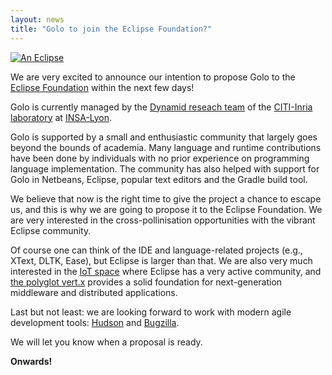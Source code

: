 ```yaml
---
layout: news
title: "Golo to join the Eclipse Foundation?"
---
```

[![An Eclipse](https://farm6.staticflickr.com/5032/7241668428_e827ecccbe_c_d.jpg)](https://www.flickr.com/photos/ethanallens/7241668428/)

We are very excited to announce our intention to propose Golo to the [Eclipse Foundation](http://www.eclipse.org/) within the next few days!

Golo is currently managed by the [Dynamid reseach team](http://dynamid.citi-lab.fr/) of the [CITI-Inria laboratory](http://www.citi-lab.fr/) at [INSA-Lyon](http://www.insa-lyon.fr/).

Golo is supported by a small and enthusiastic community that largely goes beyond the bounds of academia. Many language and runtime contributions have been done by individuals with no prior experience on programming language implementation. The community has also helped with support for Golo in Netbeans, Eclipse, popular text editors and the Gradle build tool.

We believe that now is the right time to give the project a chance to escape us, and this is why we are going to propose it to the Eclipse Foundation.
We are very interested in the cross-pollinisation opportunities with the vibrant Eclipse community.

Of course one can think of the IDE and language-related projects (e.g., XText, DLTK, Ease), but Eclipse is larger than that. We are also very much interested in the [IoT space](http://iot.eclipse.org) where Eclipse has a very active community, and [the polyglot vert.x](https://projects.eclipse.org/projects/rt.vertx) provides a solid foundation for next-generation middleware and distributed applications.

Last but not least: we are looking forward to work with modern agile development tools: [Hudson](http://hudson-ci.org/) and [Bugzilla](https://www.bugzilla.org/).

We will let you know when a proposal is ready.

**Onwards!**
